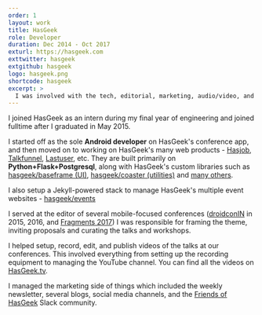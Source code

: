 ```yaml
---
order: 1
layout: work
title: HasGeek
role: Developer
duration: Dec 2014 - Oct 2017
exturl: https://hasgeek.com
exttwitter: hasgeek
extgithub: hasgeek
logo: hasgeek.png
shortcode: hasgeek
excerpt: >
  I was involved with the tech, editorial, marketing, audio/video, and more over the three years I was at HasGeek.
---
```


I joined HasGeek as an intern during my final year of engineering and joined fulltime after I graduated in May 2015.

I started off as the sole **Android developer** on HasGeek's conference app, and then moved on to working on HasGeek's many web products - [Hasjob](https://hasjob.co), [Talkfunnel](https://talkfunnel.com), [Lastuser](https://auth.hasgeek.com), etc. They are built primarily on **Python+Flask+Postgresql**, along with HasGeek's custom libraries such as [hasgeek/baseframe (UI)](https://github.com/hasgeek/baseframe), [hasgeek/coaster (utilities)](https://github.com/hasgeek/coaster) and [many others](https://github.com/hasgeek/).

I also setup a Jekyll-powered stack to manage HasGeek's multiple event websites - [hasgeek/events](https://github.com/hasgeek/events/)

I served at the editor of several mobile-focused conferences ([droidconIN](https://droidcon.in/) in 2015, 2016, and [Fragments 2017](https://fragments.in))
I was responsible for framing the theme, inviting proposals and curating the talks and workshops.

I helped setup, record, edit, and publish videos of the talks at our conferences. This involved everything from setting up the recording equipment to managing the YouTube channel. You can find all the videos on [HasGeek.tv](https://hasgeek.tv/).

I managed the marketing side of things which included the weekly newsletter, several blogs, social media channels, and the [Friends of HasGeek](https://friends.hasgeek.com) Slack community.
